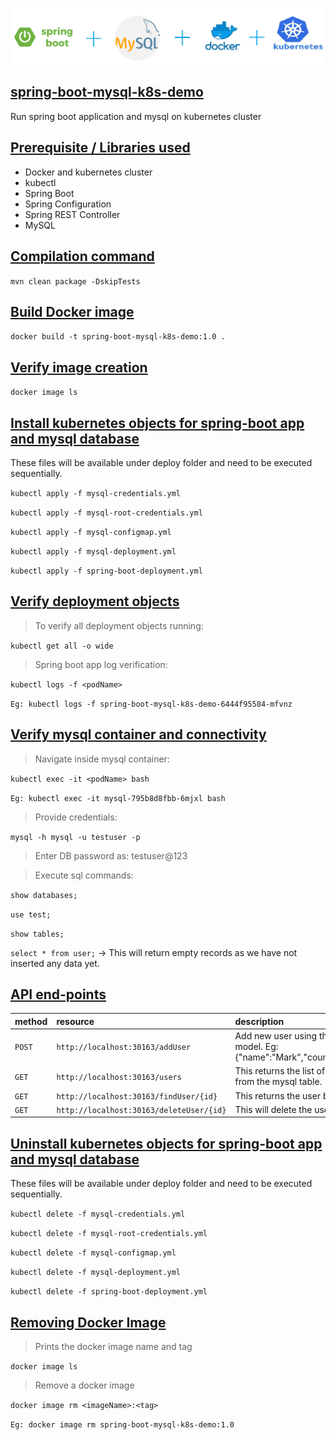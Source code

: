 ![](./img/image.png)

## [spring-boot-mysql-k8s-demo](#spring-boot-mysql-k8s-demo)

Run spring boot application and mysql on kubernetes cluster

## [Prerequisite / Libraries used](#Prerequisite)
* Docker and kubernetes cluster
* kubectl
* Spring Boot
* Spring Configuration
* Spring REST Controller
* MySQL

## [Compilation command](#compilation-command)
```mvn clean package -DskipTests```

## [Build Docker image](#build-docker-image)
```docker build -t spring-boot-mysql-k8s-demo:1.0 .```

## [Verify image creation](#verify-image-creation)
```docker image ls```

## [Install kubernetes objects for spring-boot app and mysql database](#create-k8s)
These files will be available under deploy folder and need to be executed sequentially.

```kubectl apply -f mysql-credentials.yml```

```kubectl apply -f mysql-root-credentials.yml```

```kubectl apply -f mysql-configmap.yml```

```kubectl apply -f mysql-deployment.yml```

```kubectl apply -f spring-boot-deployment.yml```

## [Verify deployment objects](#verify-deployment-objects)


> To verify all deployment objects running:

```kubectl get all -o wide```

> Spring boot app log verification:

```kubectl logs -f <podName>```

```Eg: kubectl logs -f spring-boot-mysql-k8s-demo-6444f95584-mfvnz```

## [Verify mysql container and connectivity](#Verify-mysql-container)

> Navigate inside mysql container:

```kubectl exec -it <podName> bash```

```Eg: kubectl exec -it mysql-795b8d8fbb-6mjxl bash```

> Provide credentials:

```mysql -h mysql -u testuser -p```

> Enter DB password as: testuser@123

> Execute sql commands:

```show databases;```

```use test;```

```show tables;```

```select * from user;``` -> This will return empty records as we have not inserted any data yet.

## [API end-points](#API-end-points)

| method            | resource          | description                                                                                   |
|:------------------|:------------------|:----------------------------------------------------------------------------------------------|
| `POST`			| `http://localhost:30163/addUser`		| Add new user using the User model.	Eg:{"name":"Mark","country":"US"}													|
| `GET`			| `http://localhost:30163/users`	| This returns the list of users from the mysql table.				|
| `GET`			| `http://localhost:30163/findUser/{id}`		| This returns the user by id.													|
| `GET`			| `http://localhost:30163/deleteUser/{id}`	| This will delete the user by id.|

## [Uninstall kubernetes objects for spring-boot app and mysql database ](#uninstall)
These files will be available under deploy folder and need to be executed sequentially.

```kubectl delete -f mysql-credentials.yml```

```kubectl delete -f mysql-root-credentials.yml```

```kubectl delete -f mysql-configmap.yml```

```kubectl delete -f mysql-deployment.yml```

```kubectl delete -f spring-boot-deployment.yml```

## [Removing Docker Image](#removing-docker-image)

> Prints the docker image name and tag

```docker image ls```

> Remove a docker image

```docker image rm <imageName>:<tag>```

`Eg: docker image rm spring-boot-mysql-k8s-demo:1.0`